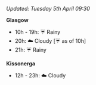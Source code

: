 *Updated: Tuesday 5th April 09:30*

**Glasgow**

* 10h - 19h: :umbrella: Rainy
* 20h: :cloud: Cloudy [:umbrella: as of 10h]
* 21h: :umbrella: Rainy

**Kissonerga**

* 12h - 23h: :cloud: Cloudy
